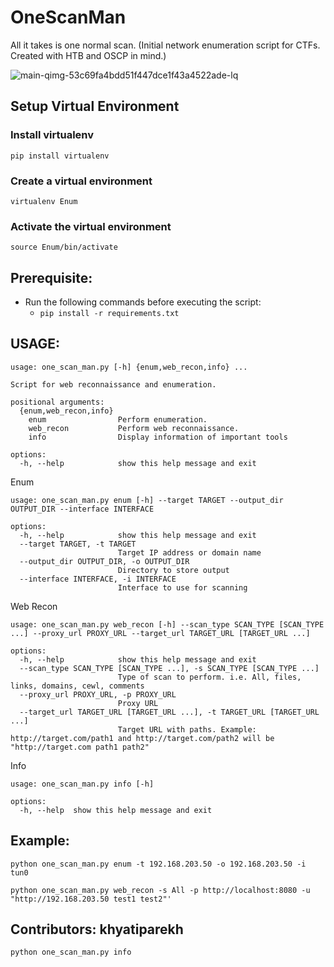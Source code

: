 # OneScanMan
All it takes is one normal scan. (Initial network enumeration script for CTFs. Created with HTB and OSCP in mind.)

![main-qimg-53c69fa4bdd51f447dce1f43a4522ade-lq](https://github.com/khyatiparekh/OneScanMan/assets/3457866/3735b8e0-bcbd-474f-8976-4832425ea420)

## Setup Virtual Environment
### Install virtualenv
```pip install virtualenv```

### Create a virtual environment
```virtualenv Enum```

### Activate the virtual environment
```source Enum/bin/activate```

## Prerequisite:
- Run the following commands before executing the script:
    - ``` pip install -r requirements.txt ```
    
## USAGE: 
```
usage: one_scan_man.py [-h] {enum,web_recon,info} ...

Script for web reconnaissance and enumeration.

positional arguments:
  {enum,web_recon,info}
    enum                Perform enumeration.
    web_recon           Perform web reconnaissance.
    info                Display information of important tools

options:
  -h, --help            show this help message and exit
```

Enum
```
usage: one_scan_man.py enum [-h] --target TARGET --output_dir OUTPUT_DIR --interface INTERFACE

options:
  -h, --help            show this help message and exit
  --target TARGET, -t TARGET
                        Target IP address or domain name
  --output_dir OUTPUT_DIR, -o OUTPUT_DIR
                        Directory to store output
  --interface INTERFACE, -i INTERFACE
                        Interface to use for scanning
```

Web Recon
```
usage: one_scan_man.py web_recon [-h] --scan_type SCAN_TYPE [SCAN_TYPE ...] --proxy_url PROXY_URL --target_url TARGET_URL [TARGET_URL ...]

options:
  -h, --help            show this help message and exit
  --scan_type SCAN_TYPE [SCAN_TYPE ...], -s SCAN_TYPE [SCAN_TYPE ...]
                        Type of scan to perform. i.e. All, files, links, domains, cewl, comments
  --proxy_url PROXY_URL, -p PROXY_URL
                        Proxy URL
  --target_url TARGET_URL [TARGET_URL ...], -t TARGET_URL [TARGET_URL ...]
                        Target URL with paths. Example: http://target.com/path1 and http://target.com/path2 will be "http://target.com path1 path2"
```

Info
```
usage: one_scan_man.py info [-h]

options:
  -h, --help  show this help message and exit
```

## Example:
```python one_scan_man.py enum -t 192.168.203.50 -o 192.168.203.50 -i tun0```

```python one_scan_man.py web_recon -s All -p http://localhost:8080 -u "http://192.168.203.50 test1 test2"'``` 

## Contributors: khyatiparekh


```python one_scan_man.py info```



